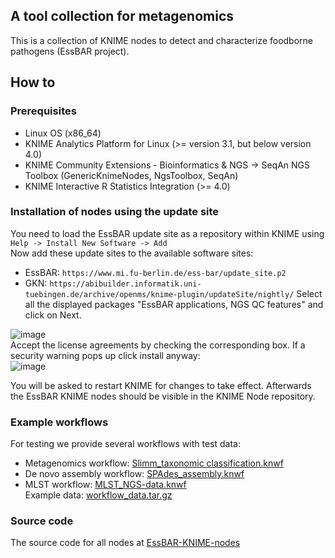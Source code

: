 ## A tool collection for metagenomics
This is a collection of KNIME nodes to detect and characterize foodborne pathogens (EssBAR project).

## How to
### Prerequisites
 - Linux OS (x86_64)
 - KNIME Analytics Platform for Linux (>= version 3.1, but below version 4.0)
 - KNIME Community Extensions - Bioinformatics & NGS -> SeqAn NGS Toolbox (GenericKnimeNodes, NgsToolbox, SeqAn)  
 - KNIME Interactive R Statistics Integration (>= 4.0)
 
### Installation of nodes using the update site  
You need to load the EssBAR update site as a repository within KNIME using  
```Help -> Install New Software -> Add```       
Now add these update sites to the available software sites:
  - EssBAR: ```https://www.mi.fu-berlin.de/ess-bar/update_site.p2```
  - GKN: ```https://abibuilder.informatik.uni-tuebingen.de/archive/openms/knime-plugin/updateSite/nightly/```
Select all the displayed packages "EssBAR applications, NGS QC features" and click on Next.   
   
![image](images/update_site_install.png)  
Accept the license agreements by checking the corresponding box.
If a security warning pops up click install anyway:  
![image](images/unsigned_content-warning.png)    
    
You will be asked to restart KNIME for changes to take effect. Afterwards the EssBAR KNIME nodes should be visible in the KNIME Node repository.   
   
### Example workflows
For testing we provide several workflows with test data:
 - Metagenomics workflow: [Slimm_taxonomic classification.knwf](Slimm_taxonomic_classification.knwf)
 - De novo assembly workflow: [SPAdes_assembly.knwf](SPAdes_assembly.knwf)
 - MLST workflow: [MLST_NGS-data.knwf](MLST_NGS-data.knwf)  
 Example data: [workflow_data.tar.gz](https://www.mi.fu-berlin.de/ess-bar/workflow_data.tar.gz)

### Source code
The source code for all nodes at [EssBAR-KNIME-nodes](https://github.com/kneubert/EssBAR-KNIME-nodes)
